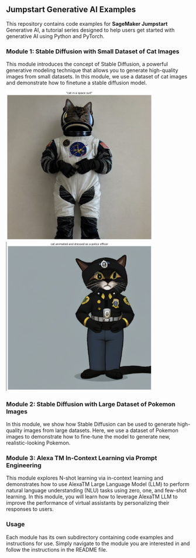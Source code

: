 ## Jumpstart Generative AI Examples
This repository contains code examples for **SageMaker Jumpstart** Generative AI, a tutorial series designed to help users get started with generative AI using Python and PyTorch.

### Module 1: Stable Diffusion with Small Dataset of Cat Images
This module introduces the concept of Stable Diffusion, a powerful generative modeling technique that allows you to generate high-quality images from small datasets. In this module, we use a dataset of cat images and demonstrate how to finetune a stable diffusion model.
<div>
    <img src="./img/cat-1.png" alt="Image 1" width="400" style="display:inline-block">
    <img src="./img/cat-2.png" alt="Image 2" width="400" style="display:inline-block">
</div>


### Module 2: Stable Diffusion with Large Dataset of Pokemon Images
In this module, we show how Stable Diffusion can be used to generate high-quality images from large datasets. Here, we use a dataset of Pokemon images to demonstrate how to fine-tune the model to generate new, realistic-looking Pokemon.

### Module 3: Alexa TM In-Context Learning via Prompt Engineering
This module explores N-shot learning via in-context learning and demonstrates how to use AlexaTM Large Language Model (LLM) to perform natural language understanding (NLU) tasks using zero, one, and few-shot learning. In this module, you will learn how to leverage AlexaTM LLM to improve the performance of virtual assistants by personalizing their responses to users.

### Usage
Each module has its own subdirectory containing code examples and instructions for use. Simply navigate to the module you are interested in and follow the instructions in the README file.

